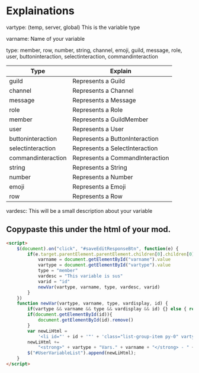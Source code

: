# Explainations

vartype: (temp, server, global) This is the variable type

varname: Name of your variable

type: member, row, number, string, channel, emoji, guild, message, role, user, buttoninteraction, selectinteraction, commandinteraction

|Type|Explain|
|----|-------|
|guild|Represents a Guild|
|channel|Represents a Channel|
|message|Represents a Message|
|role|Represents a Role|
|member|Represents a GuildMember|
|user|Represents a User|
|buttoninteraction|Represents a ButtonInteraction|
|selectinteraction|Represents a SelectInteraction|
|commandinteraction|Represents a CommandInteraction|
|string|Represents a String|
|number|Represents a Number|
|emoji|Represents a Emoji|
|row|Represents a Row|

vardesc: This will be a small description about your variable

## Copypaste this under the html of your mod.

```html
<script>
    $(document).on("click", "#saveEditResponseBtn", function(e) {
        if(e.target.parentElement.parentElement.children[0].children[0].innerHTML.includes(this.name)){
            varname = document.getElementById("varname").value
            vartype = document.getElementById("vartype").value
            type = "member"
            vardesc = "This variable is sus"
            varid = "id"
            newVar(vartype, varname, type, vardesc, varid)
        }
    })
    function newVar(vartype, varname, type, vardisplay, id) {
        if(vartype && varname && type && vardisplay && id) {} else { return alert("[newVar] Missing parameters") }
        if(document.getElementById(id)){
            document.getElementById(id).remove()
        }
        var newLiHtml =
            '<li id="' + id + '"' + 'class="list-group-item py-0" vartype="' + type + '">';
        newLiHtml +=
            "<strong>" + vartype + "Vars." + varname + "</strong> - " + vardisplay + " mod variable</li>";
        $("#UserVariableList").append(newLiHtml);
    }
</script>
```

